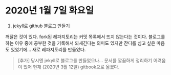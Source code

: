 # 2020년 1월 7일 화요일

1. jekyll로 github 블로그 만들기

깨달은 것이 있다. fork된 레파지토리는 커밋 목록에서 뜨지 않는다는 것이다. 블로그를 하는 이유 중에 공부한 것을 기록해서 되새긴다는 의미도 있지만 잔디를 심고 싶은 마음도 있었기에... 새로 레파지토리를 만들었다.

> \[추가\] 당시엔 jekyll로 블로그를 만들었으나... 문서를 깔끔하게 정리하기 어려움이 있어 현재 \(2020년 3월 12일\) gitbook으로 옮겼다.



